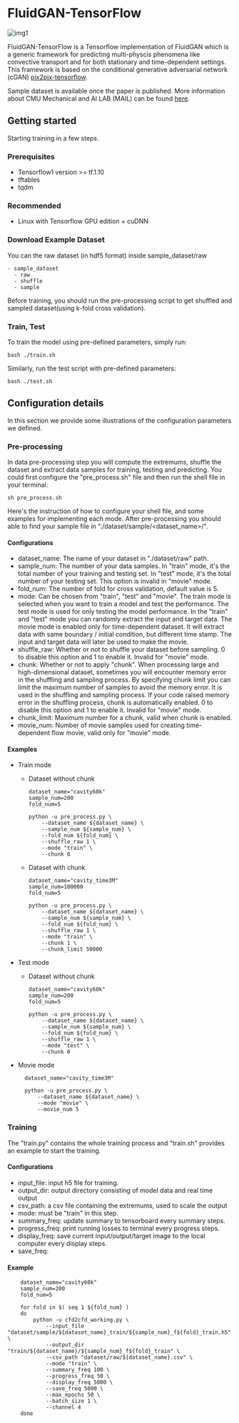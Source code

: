 # FluidGAN-TensorFlow

![img1](https://github.com/jcl2018/cGAN-transport-phenomena/blob/master/img/cGAN-2019-015.jpg) 

FluidGAN-TensorFlow is a Tensorflow implementation of FluidGAN which is  a generic framework for predicting multi-physcis phenomena like convective transport and for both stationary and time-dependent settings. This framework is based on the conditional generative adversarial network (cGAN) [pix2pix-tensorflow](https://github.com/affinelayer/pix2pix-tensorflow). 

Sample dataset is available once the paper is published.
More information about CMU Mechanical and AI LAB (MAIL) can be found [here](https://sites.google.com/view/barati).

## Getting started

Starting training in a few steps.
### Prerequisites

+ Tensorflow1 version >= tf.1.10
+ tftables
+ tqdm

### Recommended 
+ Linux with Tensorflow GPU edition + cuDNN

### Download Example Dataset
You can the raw dataset (in hdf5 format) inside sample_dataset/raw

	- sample_dataset
	  - raw
	  - shuffle
	  - sample

Before training, you should run the pre-processing script to get shuffled and sampled dataset(using k-fold cross validation).

### Train, Test 
To train the model using pre-defined parameters, simply run:

	bash ./train.sh

Similarly, run the test script with pre-defined parameters:

	bash ./test.sh

## Configuration details
In this section we provide some illustrations of the configuration parameters we defined. 

### Pre-processing
In data pre-processing step you will compute the extremums, shuffle the dataset and extract data samples for training, testing and predicting. You could first configure the "pre_process.sh" file and then run the shell file in your terminal:

    sh pre_process.sh

Here's the instruction of how to configure your shell file, and some examples for implementing each mode. After pre-processing you should able to find your sample file in "./dataset/sample/<dataset_name>/<mode>".

#### Configurations 
- dataset_name: The name of your dataset in "./dataset/raw" path.
- sample_num: The number of your data samples. In "train" mode, it's the total number of your training and testing set. In "test" mode, it's the total number of your testing set. This option is invalid in "movie" mode.
- fold_num: The number of fold for cross validation, default value is 5.
- mode: Can be chosen from "train", "test" and "movie". The train mode is selected when you want to train a model and test the performance. The test mode is used for only testing the model performance. In the "train" and "test" mode you can randomly extract the input and target data. The movie mode is enabled only for time-dependent dataset. It will extract data with same boundary / initial condition, but different time stamp. The input and target data will later be used to make the movie.
- shuffle_raw: Whether or not to shuffle your dataset before sampling. 0 to disable this option and 1 to enable it. Invalid for "movie" mode.
- chunk: Whether or not to apply "chunk". When processing large and high-dimensional dataset, sometimes you will encounter memory error in the shuffling and sampling process. By specifying chunk limit you can limit the maximum number of samples to avoid the memory error. It is used in the shuffling and sampling process. If your code raised memory error in the shuffling process, chunk is automatically enabled. 0 to disable this option and 1 to enable it. Invalid for "movie" mode.
- chunk_limit: Maximum number for a chunk, valid when chunk is enabled.
- movie_num: Number of movie samples used for creating time-dependent flow movie, valid only for "movie" mode.
#### Examples
- Train mode
  - Dataset without chunk
  
        dataset_name="cavity60k"
        sample_num=200
        fold_num=5

        python -u pre_process.py \
            --dataset_name ${dataset_name} \
            --sample_num ${sample_num} \
            --fold_num ${fold_num} \
            --shuffle_raw 1 \
            --mode "train" \
            --chunk 0         

  - Dataset with chunk
  
        dataset_name="cavity_time3M"
        sample_num=100000
        fold_num=5
        
        python -u pre_process.py \
            --dataset_name ${dataset_name} \
            --sample_num ${sample_num} \
            --fold_num ${fold_num} \
            --shuffle_raw 1 \
            --mode "train" \
            --chunk 1 \
            --chunk_limit 50000
            
- Test mode
  - Dataset without chunk 
  
        dataset_name="cavity60k"
        sample_num=200
        fold_num=5

        python -u pre_process.py \
            --dataset_name ${dataset_name} \
            --sample_num ${sample_num} \
            --fold_num ${fold_num} \
            --shuffle_raw 1 \
            --mode "test" \
            --chunk 0      
- Movie mode
  
        dataset_name="cavity_time3M"

        python -u pre_process.py \
            --dataset_name ${dataset_name} \
            --mode "movie" \
            --movie_num 5 
 
### Training
The "train.py" contains the whole training process and "train.sh" provides an example to start the training.
#### Configurations 
- input_file: input h5 file for training.
- output_dir: output directory consisting of model data and real time output
- csv_path: a csv file containing the extremums, used to scale the output
- mode: must be "train" in this step.
- summary_freq: update summary to tensorboard every summary steps.
- progress_freq: print running losses to terminal every progress steps.
- display_freq: save current input/output/target image to the local computer every display steps.
- save_freq: 

#### Example 

        dataset_name="cavity60k"
        sample_num=200
        fold_num=5

        for fold in $( seq 1 ${fold_num} )
        do
            python -u cfd2cfd_working.py \
                --input_file "dataset/sample/${dataset_name}_train/${sample_num}_f${fold}_train.h5" \
                --output_dir "train/${dataset_name}/${sample_num}_f${fold}_train" \
                --csv_path "dataset/raw/${dataset_name}.csv" \
                --mode "train" \
                --summary_freq 100 \
                --progress_freq 50 \
                --display_freq 5000 \
                --save_freq 5000 \
                --max_epochs 50 \
                --batch_size 1 \
                --channel 4 
        done 



